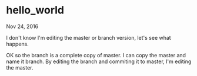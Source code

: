 # hello_world
Nov 24, 2016

I don't know I'm editing the master or branch version, 
let's see what happens.

OK so the branch is a complete copy of master. I can copy the master and name it branch. By editing the branch and commiting it to master, I'm editing the master.
